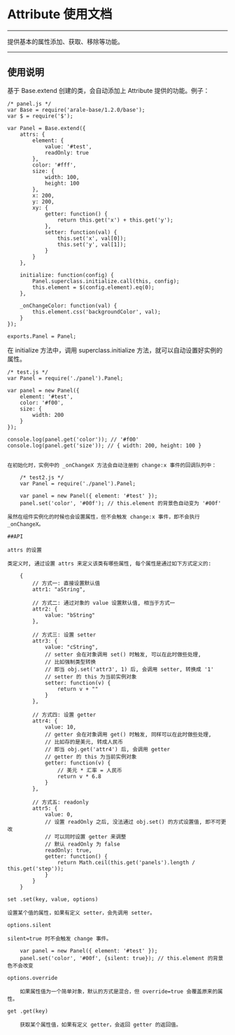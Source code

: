 # Attribute 使用文档

---

提供基本的属性添加、获取、移除等功能。

---


## 使用说明


基于 Base.extend 创建的类，会自动添加上 Attribute 提供的功能。例子：


	/* panel.js */
	var Base = require('arale-base/1.2.0/base');
	var $ = require('$');
	
	var Panel = Base.extend({
	    attrs: {
	        element: {
	            value: '#test',
	            readOnly: true
	        },
	        color: '#fff',
	        size: {
	            width: 100,
	            height: 100
	        },
	        x: 200,
	        y: 200,
	        xy: {
	            getter: function() {
	                return this.get('x') + this.get('y');
	            },
	            setter: function(val) {
	                this.set('x', val[0]);
	                this.set('y', val[1]);
	            }
	        }
	    },
	
	    initialize: function(config) {
	        Panel.superclass.initialize.call(this, config);
	        this.element = $(config.element).eq(0);
	    },
	
	    _onChangeColor: function(val) {
	        this.element.css('backgroundColor', val);
	    }
	});
	
	exports.Panel = Panel;


在 initialize 方法中，调用 superclass.initialize 方法，就可以自动设置好实例的属性。

	/* test.js */
	var Panel = require('./panel').Panel;
	
	var panel = new Panel({
	    element: '#test',
	    color: '#f00',
	    size: {
	        width: 200
	    }
	});
	
	console.log(panel.get('color')); // '#f00'
	console.log(panel.get('size')); // { width: 200, height: 100 }
```

在初始化时，实例中的 _onChangeX 方法会自动注册到 change:x 事件的回调队列中：

	/* test2.js */
	var Panel = require('./panel').Panel;
	
	var panel = new Panel({ element: '#test' });
	panel.set('color', '#00f'); // this.element 的背景色自动变为 '#00f'

虽然在组件实例化的时候也会设置属性，但不会触发 change:x 事件，即不会执行 _onChangeX。

##API

attrs 的设置

类定义时, 通过设置 attrs 来定义该类有哪些属性, 每个属性是通过如下方式定义的:

	{
	    // 方式一: 直接设置默认值
	    attr1: "aString",
	
	    // 方式二: 通过对象的 value 设置默认值, 相当于方式一
	    attr2: {
	        value: "bString"
	    },
	
	    // 方式三: 设置 setter
	    attr3: {
	        value: "cString",
	        // setter 会在对象调用 set() 时触发, 可以在此时做些处理,
	        // 比如强制类型转换
	        // 即当 obj.set('attr3', 1) 后, 会调用 setter, 转换成 '1'
	        // setter 的 this 为当前实例对象
	        setter: function(v) {
	            return v + ""
	        }
	    },
	
	    // 方式四: 设置 getter
	    attr4: {
	        value: 10,
	        // getter 会在对象调用 get() 时触发, 同样可以在此时做些处理,
	        // 比如存的是美元, 转成人民币
	        // 即当 obj.get('attr4') 后, 会调用 getter
	        // getter 的 this 为当前实例对象
	        getter: function(v) {
	            // 美元 * 汇率 = 人民币
	            return v * 6.8
	        }
	    },
	
	    // 方式五: readonly
	    attr5: {
	        value: 0,
	        // 设置 readOnly 之后, 没法通过 obj.set() 的方式设置值, 即不可更改
	        // 可以同时设置 getter 来调整
	        // 默认 readOnly 为 false
	        readOnly: true,
	        getter: function() {
	            return Math.ceil(this.get('panels').length / this.get('step'));
	        }
	    }
	}

set .set(key, value, options)

设置某个值的属性，如果有定义 setter，会先调用 setter。

options.silent

silent=true 时不会触发 change 事件。

	var panel = new Panel({ element: '#test' });
	panel.set('color', '#00f', {silent: true}); // this.element 的背景色不会改变

options.override

	如果属性值为一个简单对象，默认的方式是混合，但 override=true 会覆盖原来的属性。

get .get(key)

	获取某个属性值，如果有定义 getter，会返回 getter 的返回值。